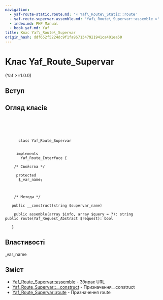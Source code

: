 ```yaml
---
navigation:
  - yaf-route-static.route.md: '« Yaf\_Route\_Static::route'
  - yaf-route-supervar.assemble.md: 'Yaf\_Route\_Supervar::assemble »'
  - index.md: PHP Manual
  - book.yaf.md: Yaf
title: Клас Yaf\_Route\_Supervar
origin_hash: ddf652f5224dc9f1fa9671347921941ca401ea50
---
```

# Клас Yaf\_Route\_Supervar

(Yaf >=1.0.0)

## Вступ

## Огляд класів

```classsynopsis


    
    
     
      class Yaf_Route_Supervar
     

     implements 
       Yaf_Route_Interface {
    
    /* Свойства */
    
     protected
      $_var_name;



    /* Методы */
    
   public __construct(string $supervar_name)

    public assemble(array $info, array $query = ?): string
public route(Yaf_Request_Abstract $request): bool

   }
```

## Властивості

\_var\_name

## Зміст

-   [Yaf\_Route\_Supervar::assemble](yaf-route-supervar.assemble.md) \- Збирає URL
-   [Yaf\_Route\_Supervar::\_\_construct](yaf-route-supervar.construct.md) \- Призначення\_\_construct
-   [Yaf\_Route\_Supervar::route](yaf-route-supervar.route.md) \- Призначення route
